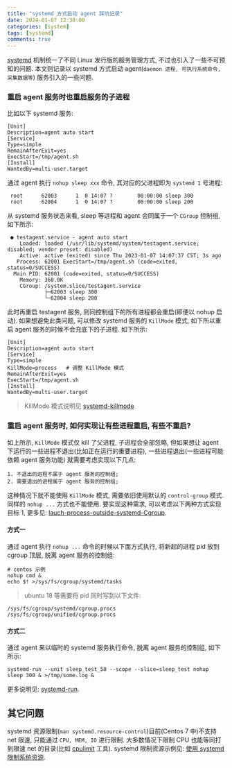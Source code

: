 ```yaml
---
title: "systemd 方式启动 agent 踩坑记录"
date: 2024-01-07 12:30:00
categories: [system]
tags: [systemd]
comments: true
---
```



[systemd](https://systemd.io/) 机制统一了不同 Linux 发行版的服务管理方式, 不过也引入了一些不可预知的问题. 本文则记录以 systemd 方式启动 agent(`daemon 进程, 可执行系统命令, 采集数据等`) 服务引入的一些问题. 

### 重启 agent 服务时也重启服务的子进程

比如以下 systemd 服务:

```
[Unit]
Description=agent auto start
[Service]
Type=simple
RemainAfterExit=yes
ExecStart=/tmp/agent.sh
[Install]
WantedBy=multi-user.target
```

通过 agent 执行 `nohup sleep xxx` 命令, 其对应的父进程即为 `systemd 1` 号进程:
```
 root      62003      1  0 14:07 ?        00:00:00 sleep 300
 root      62004      1  0 14:07 ?        00:00:00 sleep 200
```

从 systemd 服务状态来看, sleep 等进程和 agent 会同属于一个 `CGroup` 控制组, 如下所示:
```
 ● testagent.service - agent auto start
    Loaded: loaded (/usr/lib/systemd/system/testagent.service; disabled; vendor preset: disabled)
    Active: active (exited) since Thu 2023-01-07 14:07:37 CST; 3s ago
   Process: 62001 ExecStart=/tmp/agent.sh (code=exited, status=0/SUCCESS)
  Main PID: 62001 (code=exited, status=0/SUCCESS)
    Memory: 360.0K
    CGroup: /system.slice/testagent.service
            ├─62003 sleep 300
            └─62004 sleep 200
```

此时再重启 testagent 服务, 则同控制组下的所有进程都会重启(即便以 nohup 启动). 如果想避免此类问题, 可以修改 systemd 服务的 `KillMode` 模式, 如下所以重启 agent 服务的时候不会充底下的子进程. 如下所示:
```
[Unit]
Description=agent auto start
[Service]
Type=simple
KillMode=process   # 调整 KillMode 模式
RemainAfterExit=yes
ExecStart=/tmp/agent.sh
[Install]
WantedBy=multi-user.target
```

> KillMode 模式说明见 [systemd-killmode](https://www.freedesktop.org/software/systemd/man/systemd.kill.html)

### 重启 agent 服务时, 如何实现让有些进程重启, 有些不重启?

如上所示, `KillMode` 模式仅 kill 了父进程, 子进程会全部忽略, 但如果想让 agent 下运行的一些进程不退出(比如正在运行的重要进程), 一些进程退出(一些进程可能依赖 agent 服务功能) 就需要考虑实现以下几点:
```
1. 不退出的进程不属于 agent 服务的控制组;
2. 需要退出的进程属于 agent 服务的控制组;
```

这种情况下就不能使用 `KillMode` 模式, 需要依旧使用默认的 `control-group` 模式.  同样的 `nohup ...` 方式也不能使用. 要实现这种需求, 可以考虑以下两种方式实现目标 1, 更多见: [lauch-process-outside-systemd-Cgroup](https://stackoverflow.com/questions/35200232/how-to-launch-a-process-outside-a-systemd-control-group). 

#### 方式一

通过 agent 执行 `nohup ...` 命令的时候以下面方式执行, 将新起的进程 pid 放到 cgroup 顶层, 脱离 agent 服务的控制组:
```
# centos 示例
nohup cmd &
echo $! >/sys/fs/cgroup/systemd/tasks
```

> ubuntu 18 等需要将 pid 同时写到以下文件:
```
/sys/fs/cgroup/systemd/cgroup.procs
/sys/fs/cgroup/unified/cgroup.procs
```

#### 方式二

通过 agent 来以临时的 systemd 服务执行命令, 脱离 agent 服务的控制组, 如下所示:
```
systemd-run --unit sleep_test_50 --scope --slice=sleep_test nohup sleep 300 & >/tmp/some.log &
```

更多说明见: [systemd-run](https://access.redhat.com/documentation/en-us/red_hat_enterprise_linux/7/html/resource_management_guide/chap-using_control_groups#sec-Creating_Transient_Cgroups_with_systemd-run).

## 其它问题

systemd 资源限制(`man systemd.resource-control`)目前(Centos 7 中)不支持 net 限速, 只能通过 `CPU, MEM, IO` 进行限制. 大多数情况下限制 CPU 也能等同打到限速 net 的目录(比如 [cpulimit](https://github.com/opsengine/cpulimit) 工具). systemd 限制资源示例见: [使用 systemd 限制系统资源](https://blog.arstercz.com/%e4%bd%bf%e7%94%a8-systemd-%e9%99%90%e5%88%b6%e7%b3%bb%e7%bb%9f%e8%b5%84%e6%ba%90%e7%9a%84%e4%bd%bf%e7%94%a8/).
